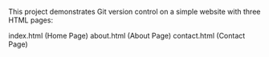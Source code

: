 This project demonstrates Git version control on a simple website with three HTML pages:

index.html (Home Page)
about.html (About Page)
contact.html (Contact Page)